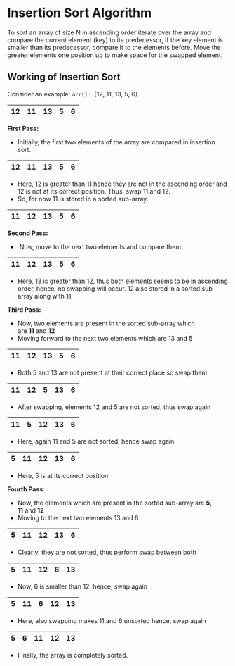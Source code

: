 # Insertion Sort Algorithm

To sort an array of size N in ascending order iterate over the array and compare the current element (key) to its predecessor, if the key element is smaller than its predecessor, compare it to the elements before. Move the greater elements one position up to make space for the swapped element.


## Working of Insertion Sort

Consider an example: `arr[]: `{12, 11, 13, 5, 6}

|12|11|13|5|6|
|---|---|---|---|---|

**First Pass:**
- Initially, the first two elements of the array are compared in insertion sort.

|**12**|**11**|13|5|6|
|---|---|---|---|---|
- Here, 12 is greater than 11 hence they are not in the ascending order and 12 is not at its correct position. Thus, swap 11 and 12.
- So, for now 11 is stored in a sorted sub-array.

|**11**|**12**|13|5|6|
|---|---|---|---|---|

**Second Pass:**
-  Now, move to the next two elements and compare them

|11|**12**|**13**|5|6|
|---|---|---|---|---|
- Here, 13 is greater than 12, thus both elements seems to be in ascending order, hence, no swapping will occur. 12 also stored in a sorted sub-array along with 11

**Third Pass:**
- Now, two elements are present in the sorted sub-array which are **11** and **12**
- Moving forward to the next two elements which are 13 and 5

|11|12|**13**|**5**|6|
|---|---|---|---|---|
- Both 5 and 13 are not present at their correct place so swap them

|11|12|**5**|**13**|6|
|---|---|---|---|---|
- After swapping, elements 12 and 5 are not sorted, thus swap again

|11|**5**|**12**|13|6|
|---|---|---|---|---|
- Here, again 11 and 5 are not sorted, hence swap again

|**5**|**11**|12|13|6|
|---|---|---|---|---|
- Here, 5 is at its correct position

**Fourth Pass:**
- Now, the elements which are present in the sorted sub-array are **5, 11** and **12**
- Moving to the next two elements 13 and 6

|5|11|12|**13**|**6**|
|---|---|---|---|---|
- Clearly, they are not sorted, thus perform swap between both

|5|11|12|**6**|**13**|
|---|---|---|---|---|
- Now, 6 is smaller than 12, hence, swap again

|5|11|**6**|**12**|13|
|---|---|---|---|---|
- Here, also swapping makes 11 and 6 unsorted hence, swap again

|5|**6**|**11**|12|13|
|---|---|---|---|---|
- Finally, the array is completely sorted.
